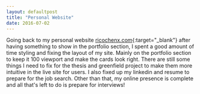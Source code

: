 ```yaml
---
layout: defaultpost
title: "Personal Website"
date: 2016-07-02
---
```


Going back to my personal website [ricochenx.com](http://ricochenx.com/){:target="_blank"} after having something to show in the portfolio section, I spent a good amount of time styling and fixing the layout of my site. Mainly on the portfolio section to keep it 100 viewport and make the cards look right. There are still some things I need to fix for the thesis and greenfield project to make them more intuitive in the live site for users. I also fixed up my linkedin and resume to prepare for the job search. Other than that, my online presence is complete and all that's left to do is prepare for interviews!